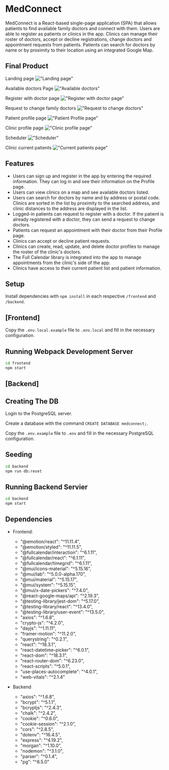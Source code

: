 # MedConnect
MedConnect is a React-based single-page application (SPA) that allows patients to find available family doctors and connect with them. Users are able to register as patients or clinics in the app. Clinics can manage their roster of doctors, accept or decline registrations, change doctors and appointment requests from patients. Patients can search for doctors by name or by proximity to their location using an integrated Google Map.

## Final Product
Landing page
!["Landing page"](docs/landing_page.png)

Available doctors Page
!["Available doctors"](docs/available_doctors.png)

Register with doctor page
!["Register with doctor page"](docs/register.png)

Request to change family doctors
!["Request to change doctors"](docs/change_request.png)

Patient profile page
!["Patient Profile page"](docs/patient_profile.png)

Clinic profile page
!["Clinic profile page"](docs/clinic_profile.png)

Scheduler
!["Scheduler"](docs/scheduler.png)

Clinic current patients
!["Current patients page"](docs/current_patients.png)


## Features

  * Users can sign up and register in the app by entering the required information. They can log in and see their information on the Profile page.
  * Users can view clinics on a map and see available doctors listed.
  * Users can search for doctors by name and by address or postal code. Clinics are sorted in the list by proximity to the searched address, and clinic distances to the address are displayed in the list.
  * Logged-in patients can request to register with a doctor. If the patient is already registered with a doctor, they can send a request to change doctors.
  * Patients can request an appointment with their doctor from their Profile page.
  * Clinics can accept or decline patient requests.
  * Clinics can create, read, update, and delete doctor profiles to manage the roster of the clinic's doctors.
  * The Full Calendar library is integrated into the app to manage appointments from the clinic's side of the app.
  * Clinics have access to their current patient list and patient information.


## Setup

Install dependencies with `npm install` in each respective `/frontend` and `/backend`.

## [Frontend]

Copy the `.env.local.example` file to `.env.local` and fill in the necessary configuration.

## Running Webpack Development Server

```sh
cd frontend
npm start
```

## [Backend]

## Creating The DB

Login to the PostgreSQL server. 

Create a database with the command `CREATE DATABASE medconnect;`.

Copy the `.env.example` file to `.env` and fill in the necessary PostgreSQL configuration. 


## Seeding

```sh
cd backend
npm run db:reset
``` 

## Running Backend Servier

```sh
cd backend
npm start
```
## Dependencies
* Frontend: 
  * "@emotion/react": "^11.11.4",
  * "@emotion/styled": "^11.11.5",
  * "@fullcalendar/interaction": "^6.1.11",
  * "@fullcalendar/react": "^6.1.11",
  * "@fullcalendar/timegrid": "^6.1.11",
  * "@mui/icons-material": "^5.15.16",
  * "@mui/lab": "^5.0.0-alpha.170",
  * "@mui/material": "^5.15.17",
  * "@mui/system": "^5.15.15",
  * "@mui/x-date-pickers": "^7.4.0",
  * "@react-google-maps/api": "^2.19.3",
  * "@testing-library/jest-dom": "^5.17.0",
  * "@testing-library/react": "^13.4.0",
  * "@testing-library/user-event": "^13.5.0",
  * "axios": "^1.6.8",
  * "crypto-js": "^4.2.0",
  * "dayjs": "^1.11.11",
  * "framer-motion": "^11.2.0",
  * "querystring": "^0.2.1",
  * "react": "^18.3.1",
  * "react-datetime-picker": "^6.0.1",
  * "react-dom": "^18.3.1",
  * "react-router-dom": "^6.23.0",
  * "react-scripts": "^5.0.1",
  * "use-places-autocomplete": "^4.0.1",
  * "web-vitals": "^2.1.4"

* Backend
  * "axios": "^1.6.8",
  * "bcrypt": "^5.1.1",
  * "bcryptjs": "^2.4.3",
  * "chalk": "^2.4.2",
  * "cookie": "^0.6.0",
  * "cookie-session": "^2.1.0",
  * "cors": "^2.8.5",
  * "dotenv": "^16.4.5",
  * "express": "^4.19.2",
  * "morgan": "^1.10.0",
  * "nodemon": "^3.1.0",
  * "parser": "^0.1.4",
  * "pg": "^8.5.0"
